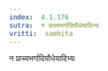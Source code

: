 ```yaml
---
index:  4.1.176
sutra:  न प्राच्यभर्गादियौधेयादिभ्यः
vritti:  samhita 
---
```


न प्राच्यभर्गादियौधेयादिभ्यः

